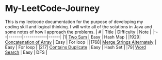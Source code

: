 # My-LeetCode-Journey
This is my leetcode documentation for the purpose of developing my coding skill and logical thinking. I will write all of the solutions in Java and some notes of how I approach the problems. 
| # | Title | Difficulty | Note |
|---|-------|------------|------|
|1| [Two Sum](https://leetcode.com/problems/two-sum/) | Easy | Hash Map |
|1929| [Concatenation of Array](https://leetcode.com/problems/concatenation-of-array/) | Easy | For loop |
|1768| [Merge Strings Alternately](https://leetcode.com/problems/merge-strings-alternately/) | Easy | For loop |
|217| [Contains Duplicate](https://leetcode.com/problems/contains-duplicate/) | Easy | Hash Set |
|79| [Word Search](https://leetcode.com/problems/word-search/description/) | Easy | DFS |

